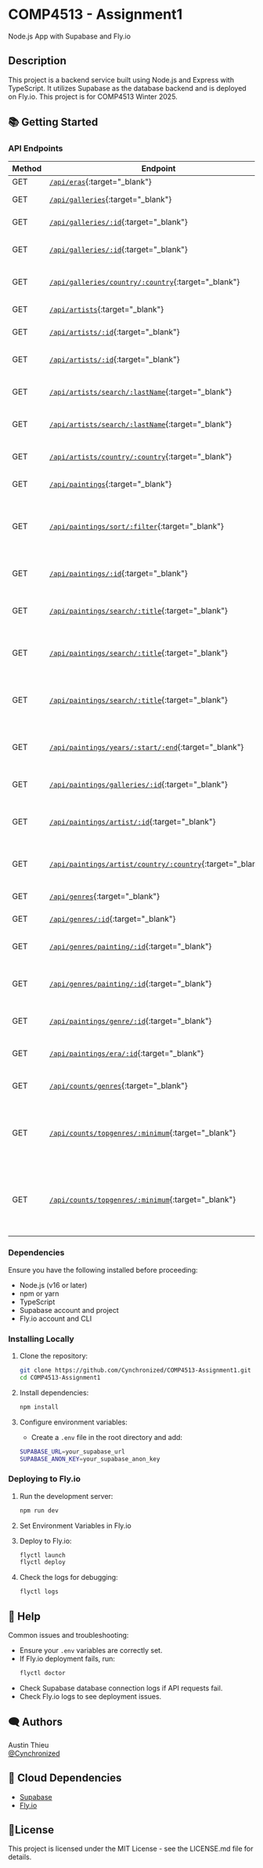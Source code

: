 # COMP4513 - Assignment1

Node.js App with Supabase and Fly.io

## Description

This project is a backend service built using Node.js and Express with TypeScript. It utilizes Supabase as the database backend and is deployed on Fly.io. This project is for COMP4513 Winter 2025.

## 📚 Getting Started

### API Endpoints

| Method | Endpoint | Description |
|--------|---------|-------------|
| GET    | [`/api/eras`](https://comp4513-assignment1.fly.dev/api/eras){:target="_blank"}  | Fetch all eras |
| GET    | [`/api/galleries`](https://comp4513-assignment1.fly.dev/api/galleries){:target="_blank"}  | Fetch all galleries |
| GET    | [`/api/galleries/:id`](https://comp4513-assignment1.fly.dev/api/galleries/30){:target="_blank"}  | Fetch gallery by ID |
| GET    | [`/api/galleries/:id`](https://comp4513-assignment1.fly.dev/api/galleries/Calgary){:target="_blank"}  | Fetch gallery by ID with error |
| GET    | [`/api/galleries/country/:country`](https://comp4513-assignment1.fly.dev/api/galleries/country/fra){:target="_blank"}  | Fetch gallery by country substring |
| GET    | [`/api/artists`](https://comp4513-assignment1.fly.dev/api/artists){:target="_blank"}  | Fetch all artists |
| GET    | [`/api/artists/:id`](https://comp4513-assignment1.fly.dev/api/artists/12){:target="_blank"}  | Fetch artist by ID |
| GET    | [`/api/artists/:id`](https://comp4513-assignment1.fly.dev/api/artists/1223423){:target="_blank"}  | Fetch artist by ID with error |
| GET    | [`/api/artists/search/:lastName`](https://comp4513-assignment1.fly.dev/api/artists/search/ma){:target="_blank"}  | Fetch artist by last name substring |
| GET    | [`/api/artists/search/:lastName`](https://comp4513-assignment1.fly.dev/api/artists/search/mA){:target="_blank"}  | Fetch artist by last name substring |
| GET    | [`/api/artists/country/:country`](https://comp4513-assignment1.fly.dev/api/artists/country/fra){:target="_blank"}  | Fetch artist by country substring |
| GET    | [`/api/paintings`](https://comp4513-assignment1.fly.dev/api/paintings){:target="_blank"}  | Fetch all paintings |
| GET    | [`/api/paintings/sort/:filter`](https://comp4513-assignment1.fly.dev/api/paintings/sort/yearOfWork){:target="_blank"}  | Fetch all paintings sorted by either 'title' or 'yearOfWork' |
| GET    | [`/api/paintings/:id`](https://comp4513-assignment1.fly.dev/api/paintings/63){:target="_blank"}  | Fetch painting by ID |
| GET    | [`/api/paintings/search/:title`](https://comp4513-assignment1.fly.dev/api/paintings/search/port){:target="_blank"}  | Fetch painting by title substring |
| GET    | [`/api/paintings/search/:title`](https://comp4513-assignment1.fly.dev/api/paintings/search/pORt){:target="_blank"}  | Fetch painting by title substring |
| GET    | [`/api/paintings/search/:title`](https://comp4513-assignment1.fly.dev/api/paintings/search/connolly){:target="_blank"}  | Fetch painting by title substring with error |
| GET    | [`/api/paintings/years/:start/:end`](https://comp4513-assignment1.fly.dev/api/paintings/years/1800/1850){:target="_blank"}  | Fetch painting between two years |
| GET    | [`/api/paintings/galleries/:id`](https://comp4513-assignment1.fly.dev/api/paintings/galleries/5){:target="_blank"}  | Fetch all paintings in a gallery by ID |
| GET    | [`/api/paintings/artist/:id`](https://comp4513-assignment1.fly.dev/api/paintings/artist/16){:target="_blank"}  | Fetch all paintings by an artist by ID |
| GET    | [`/api/paintings/artist/country/:country`](https://comp4513-assignment1.fly.dev/api/paintings/artist/country/ital){:target="_blank"}  | Fetch all paintings by an artist by country |
| GET    | [`/api/genres`](https://comp4513-assignment1.fly.dev/api/genres){:target="_blank"}  | Fetch all genres |
| GET    | [`/api/genres/:id`](https://comp4513-assignment1.fly.dev/api/genres/76){:target="_blank"}  | Fetch genre by ID |
| GET    | [`/api/genres/painting/:id`](https://comp4513-assignment1.fly.dev/api/genres/painting/408){:target="_blank"}  | Fetch genres of painting by ID |
| GET    | [`/api/genres/painting/:id`](https://comp4513-assignment1.fly.dev/api/genres/painting/jsdfhg){:target="_blank"}  | Fetch genres of painting by ID with error |
| GET    | [`/api/paintings/genre/:id`](https://comp4513-assignment1.fly.dev/api/paintings/genre/78){:target="_blank"}  | Fetch all paintings by genre ID |
| GET    | [`/api/paintings/era/:id`](https://comp4513-assignment1.fly.dev/api/paintings/era/2){:target="_blank"}  | Fetch all paintings by era ID |
| GET    | [`/api/counts/genres`](https://comp4513-assignment1.fly.dev/api/counts/genres){:target="_blank"}  | Fetch count of paintings by genre |
| GET    | [`/api/counts/topgenres/:minimum`](https://comp4513-assignment1.fly.dev/api/counts/topgenres/20){:target="_blank"}  | Fetch count of paintings for each genre with a minimum number |
| GET    | [`/api/counts/topgenres/:minimum`](https://comp4513-assignment1.fly.dev/api/counts/topgenres/2034958){:target="_blank"}  | Fetch count of paintings for each genre with a minimum number with error|

















### Dependencies

Ensure you have the following installed before proceeding:

* Node.js (v16 or later)
* npm or yarn
* TypeScript
* Supabase account and project
* Fly.io account and CLI

### Installing Locally

1. Clone the repository:
   ```sh
   git clone https://github.com/Cynchronized/COMP4513-Assignment1.git
   cd COMP4513-Assignment1
   ```

2. Install dependencies:
   ```sh
   npm install
   ```

3. Configure environment variables:
   * Create a `.env` file in the root directory and add:
   ```sh
   SUPABASE_URL=your_supabase_url
   SUPABASE_ANON_KEY=your_supabase_anon_key
   ```

### Deploying to Fly.io

1. Run the development server:
   ```sh
   npm run dev
   ```
2. Set Environment Variables in Fly.io 

3. Deploy to Fly.io:
   ```sh
   flyctl launch
   flyctl deploy
   ```

3. Check the logs for debugging:
   ```sh
   flyctl logs
   ```

## 🤝 Help

Common issues and troubleshooting:

* Ensure your `.env` variables are correctly set.
* If Fly.io deployment fails, run:
   ```sh
   flyctl doctor
   ```
* Check Supabase database connection logs if API requests fail.
* Check Fly.io logs to see deployment issues.

## 🗨️ Authors

Austin Thieu  
[@Cynchronized](https://github.com/Cynchronized)

## 🚀 Cloud Dependencies

* [Supabase](https://supabase.io/)
* [Fly.io](https://fly.io/)

## 📃License

This project is licensed under the MIT License - see the LICENSE.md file for details.
